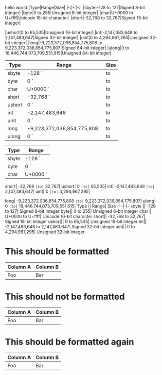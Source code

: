 
hello world
|Type|Range|Size|
|-:|-:|-:|
|sbyte|-128 to 127|Signed 8-bit integer|
|byte|0 to 255|Unsigned 8-bit integer|
|char|U+0000 to U+ffff|Unicode 16-bit character|
|short|-32,768 to 32,767|Signed 16-bit integer|
<!-- markdown-table-prettify-ignore-start -->
|ushort|0 to 65,535|Unsigned 16-bit integer|
|int|-2,147,483,648 to 2,147,483,647|Signed 32-bit integer|
|uint|0 to 4,294,967,295|Unsigned 32-bit integer|
|long|-9,223,372,036,854,775,808 to 9,223,372,036,854,775,807|Signed 64-bit integer|
|ulong|0 to 18,446,744,073,709,551,615|Unsigned 64-bit integer|

Type | Range|	Size
-|-|-
sbyte |	-128 `|to|` 127|	Signed 8-bit integer
byte|	0 `|to|` 255|	Unsigned 8-bit integer
char|	U+0000 `|to|` U+ffff|	Unicode 16-bit character
short|	-32,768 `|to|` 32,767|	Signed 16-bit integer
ushort|	0 `|to|` 65,535|	Unsigned 16-bit integer
int|	-2,147,483,648 `|to|` 2,147,483,647|	Signed 32-bit integer
uint|	0 `|to|` 4,294,967,295|	Unsigned 32-bit integer
long|	-9,223,372,036,854,775,808 `|to|` 9,223,372,036,854,775,807|	Signed 64-bit integer
ulong|	0 `|to|` 18,446,744,073,709,551,615|	Unsigned 64-bit integer

Type | Range|
-|-|
sbyte |	-128 `|to|` 127|
byte|	0 `|to|` 255|
char|	U+0000 `|to|` U+ffff|
<!-- markdown-table-prettify-ignore-start -->
short|	-32,768 `|to|` 32,767|
ushort|	0 `|to|` 65,535|
int|	-2,147,483,648 `|to|` 2,147,483,647|
uint|	0 `|to|` 4,294,967,295|
<!-- markdown-table-prettify-ignore-end -->
long|	-9,223,372,036,854,775,808 `|to|` 9,223,372,036,854,775,807|
ulong|	0 `|to|` 18,446,744,073,709,551,615|
Type || Range|	Size
-|-|-|-
sbyte ||	-128 to 127|	Signed 8-bit integer
byte||	0 to 255|	Unsigned 8-bit integer
char||	U+0000 to U+ffff|	Unicode 16-bit character
short||	-32,768 to 32,767|	Signed 16-bit integer
ushort||	0 to 65,535|	Unsigned 16-bit integer
int||	-2,147,483,648 to 2,147,483,647|	Signed 32-bit integer
uint||	0 to 4,294,967,295|	Unsigned 32-bit integer

# This should be formatted

|Column A| Column B |
|-|-|
| Foo | Bar |

# This should not be formatted

<!-- markdown-table-prettify-ignore-start -->
| Column A | Column B |
|---|---|
| Foo | Bar |
<!-- markdown-table-prettify-ignore-end -->

# This should be formatted again

| Column A |Column B |
|-|-|
| Foo | Bar |